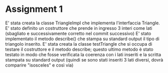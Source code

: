 # Assignment 1
E' stata creata la classe TriangleImpl che implementa l'interfaccia Triangle.
E' stato definito un costruttore che prende in ingresso 3 interi come lati (sbagliato e successivamente corretto nel commit successivo)
E' stato implementato il metodo describe() che stampa su standard output il tipo di triangolo inserito.
E' stata creata la classe testTriangle che si occupa di testare il costruttore e il metodo describe; questo ultimo metodo è stato testato in modo che fosse verificata la coerenza con i lati inseriti e la scritta stampata su standard output 
(quindi se sono stati inseriti 3 lati diversi, dovrà comparire "isosceles" e così via)
